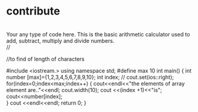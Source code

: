 # contribute
<br>Your any type of code here.
This is the basic arithmetic calculator used to add, subtract, multiply and divide numbers.<br/>
//<!--basic calculator-->



//to find of length of characters

#include <iostream.>
using namespace std;
#define max 10
int main()
{
	int number [max]={1,2,3,4,5,6,7,8,9,10};
	int index;
//	cout.set(ios::right);
	for(index=0;index<max;index++)
	{
		cout<<endl<<"the elements of array element are.."<<endl;
		cout.width(10);
		cout <<(index +1)<<"is";
		cout<<number[index];	
	}
		cout <<endl<<endl;
	return 0;
}
